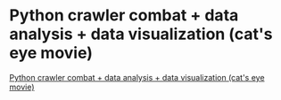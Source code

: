 # Python crawler combat + data analysis + data visualization (cat's eye movie)
[Python crawler combat + data analysis + data visualization (cat's eye movie)](https://aiwithcloud.com/2022/09/19/python_crawler_combat__data_analysis__data_visualization_cats_eye_movie/)